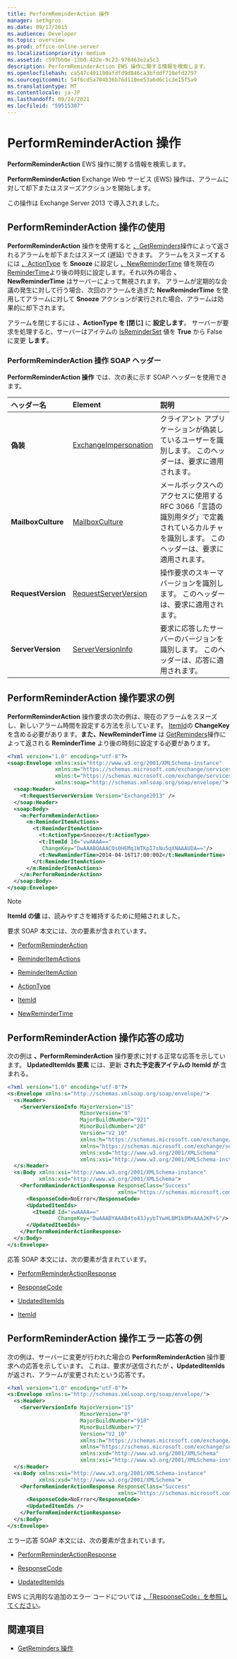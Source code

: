 ```yaml
---
title: PerformReminderAction 操作
manager: sethgros
ms.date: 09/17/2015
ms.audience: Developer
ms.topic: overview
ms.prod: office-online-server
ms.localizationpriority: medium
ms.assetid: c597bb0e-13b0-422e-9c23-970463e2a5c3
description: PerformReminderAction EWS 操作に関する情報を検索します。
ms.openlocfilehash: ca547c401100afdfd9d846ca3bfddf710efd2797
ms.sourcegitcommit: 54f6cd5a704b36b76d110ee53a6d6c1c3e15f5a9
ms.translationtype: MT
ms.contentlocale: ja-JP
ms.lasthandoff: 09/24/2021
ms.locfileid: "59515307"
---
```

# <a name="performreminderaction-operation"></a>PerformReminderAction 操作

**PerformReminderAction** EWS 操作に関する情報を検索します。 
  
**PerformReminderAction** Exchange Web サービス (EWS) 操作は、アラームに対して却下またはスヌーズアクションを開始します。 
  
この操作は Exchange Server 2013 で導入されました。
  
## <a name="using-the-performreminderaction-operation"></a>PerformReminderAction 操作の使用

**PerformReminderAction** 操作を使用すると [、GetReminders](getreminders-operation.md)操作によって返されるアラームを却下またはスヌーズ (遅延) できます。 アラームをスヌーズするには [、ActionType](actiontype-reminderactiontype.md) を **Snooze** に設定し [、NewReminderTime](newremindertime.md) 値を現在の [ReminderTime](remindertime.md)より後の時刻に設定します。それ以外の場合 **、NewReminderTime** はサーバーによって無視されます。 アラームが定期的な会議の発生に対して行う場合、次回のアラームを過ぎた **NewReminderTime** を使用してアラームに対して **Snooze** アクションが実行された場合、アラームは効果的に却下されます。 
  
アラームを閉じするには **、ActionType を [閉じ]** に **設定します**。 サーバーが要求を処理すると、サーバーはアイテムの [IsReminderSet](isreminderset.md) 値を **True** から False に変更 **します**。
  
### <a name="performreminderaction-operation-soap-headers"></a>PerformReminderAction 操作 SOAP ヘッダー

**PerformReminderAction 操作** では、次の表に示す SOAP ヘッダーを使用できます。 
  
|**ヘッダー名**|**Element**|**説明**|
|:-----|:-----|:-----|
|**偽装** <br/> |[ExchangeImpersonation](exchangeimpersonation.md) <br/> |クライアント アプリケーションが偽装しているユーザーを識別します。 このヘッダーは、要求に適用されます。  <br/> |
|**MailboxCulture** <br/> |[MailboxCulture](mailboxculture.md) <br/> |メールボックスへのアクセスに使用する RFC 3066「言語の識別用タグ」で定義されているカルチャを識別します。 このヘッダーは、要求に適用されます。  <br/> |
|**RequestVersion** <br/> |[RequestServerVersion](requestserverversion.md) <br/> |操作要求のスキーマ バージョンを識別します。 このヘッダーは、要求に適用されます。  <br/> |
|**ServerVersion** <br/> |[ServerVersionInfo](serverversioninfo.md) <br/> |要求に応答したサーバーのバージョンを識別します。 このヘッダーは、応答に適用されます。  <br/> |
   
## <a name="performreminderaction-operation-request-example"></a>PerformReminderAction 操作要求の例

**PerformReminderAction** 操作要求の次の例は、現在のアラームをスヌーズし、新しいアラーム時間を設定する方法を示しています。 [ItemId](itemid.md)の **ChangeKey** を含める必要があります。**また、NewReminderTime** は [GetReminders](getreminders-operation.md)操作によって返される **ReminderTime** より後の時刻に設定する必要があります。 
  
```XML
<?xml version="1.0" encoding="utf-8"?>
<soap:Envelope xmlns:xsi="http://www.w3.org/2001/XMLSchema-instance"
               xmlns:m="https://schemas.microsoft.com/exchange/services/2006/messages"
               xmlns:t="https://schemas.microsoft.com/exchange/services/2006/types"
               xmlns:soap="http://schemas.xmlsoap.org/soap/envelope/">
  <soap:Header>
    <t:RequestServerVersion Version="Exchange2013" />
  </soap:Header>
  <soap:Body>
    <m:PerformReminderAction>
      <m:ReminderItemActions>
        <t:ReminderItemAction>
          <t:ActionType>Snooze</t:ActionType>
          <t:ItemId Id="vwAAAA=="
           ChangeKey="DwAAABQAAACOs0HEMq1WTKpI7sNu5qXNAAAUDA=="/>
          <t:NewReminderTime>2014-04-16T17:00:00Z</t:NewReminderTime>
        </t:ReminderItemAction>
      </m:ReminderItemActions>
    </m:PerformReminderAction>
  </soap:Body>
</soap:Envelope>
```

> [!NOTE]
> **ItemId の値** は、読みやすさを維持するために短縮されました。 
  
要求 SOAP 本文には、次の要素が含まれています。
  
- [PerformReminderAction](performreminderaction.md)
    
- [ReminderItemActions](reminderitemactions.md)
    
- [ReminderItemAction](reminderitemaction.md)
    
- [ActionType](actiontype-reminderactiontype.md)
    
- [ItemId](itemid.md)
    
- [NewReminderTime](newremindertime.md)
    
## <a name="successful-performreminderaction-operation-response"></a>PerformReminderAction 操作応答の成功

次の例は **、PerformReminderAction** 操作要求に対する正常な応答を示しています。 **UpdatedItemIds 要素** には、更新 **された予定表アイテムの ItemId が** 含まれる。 
  
```XML
<?xml version="1.0" encoding="utf-8"?>
<s:Envelope xmlns:s="http://schemas.xmlsoap.org/soap/envelope/">
  <s:Header>
    <ServerVersionInfo MajorVersion="15"
                       MinorVersion="0"
                       MajorBuildNumber="921"
                       MinorBuildNumber="20"
                       Version="V2_10"
                       xmlns:h="https://schemas.microsoft.com/exchange/services/2006/types"
                       xmlns="https://schemas.microsoft.com/exchange/services/2006/types"
                       xmlns:xsd="http://www.w3.org/2001/XMLSchema"
                       xmlns:xsi="http://www.w3.org/2001/XMLSchema-instance" />
  </s:Header>
  <s:Body xmlns:xsi="http://www.w3.org/2001/XMLSchema-instance"
          xmlns:xsd="http://www.w3.org/2001/XMLSchema">
    <PerformReminderActionResponse ResponseClass="Success"
                                   xmlns="https://schemas.microsoft.com/exchange/services/2006/messages">
      <ResponseCode>NoError</ResponseCode>
      <UpdatedItemIds>
        <ItemId Id="vwAAAA=="
                ChangeKey="DwAAABYAAAB4to43JyybTYwHLBM1k8MxAAAJKP+S"/>
      </UpdatedItemIds>
    </PerformReminderActionResponse>
  </s:Body>
</s:Envelope>
```

応答 SOAP 本文には、次の要素が含まれています。
  
- [PerformReminderActionResponse](performreminderactionresponse.md)
    
- [ResponseCode](responsecode.md)
    
- [UpdatedItemIds](updateditemids.md)
    
- [ItemId](itemid.md)
    
## <a name="performreminderaction-operation-error-response-example"></a>PerformReminderAction 操作エラー応答の例

次の例は、サーバーに変更が行われた場合の **PerformReminderAction** 操作要求への応答を示しています。 これは、要求が送信されたが **、UpdatedItemIds** が返され、アラームが変更されたという応答です。 
  
```XML
<?xml version="1.0" encoding="utf-8"?>
<s:Envelope xmlns:s="http://schemas.xmlsoap.org/soap/envelope/">
  <s:Header>
    <ServerVersionInfo MajorVersion="15"
                       MinorVersion="0"
                       MajorBuildNumber="918"
                       MinorBuildNumber="7"
                       Version="V2_10"
                       xmlns:h="https://schemas.microsoft.com/exchange/services/2006/types"
                       xmlns="https://schemas.microsoft.com/exchange/services/2006/types"
                       xmlns:xsd="http://www.w3.org/2001/XMLSchema"
                       xmlns:xsi="http://www.w3.org/2001/XMLSchema-instance" />
  </s:Header>
  <s:Body xmlns:xsi="http://www.w3.org/2001/XMLSchema-instance"
          xmlns:xsd="http://www.w3.org/2001/XMLSchema">
    <PerformReminderActionResponse ResponseClass="Success"
                                   xmlns="https://schemas.microsoft.com/exchange/services/2006/messages">
      <ResponseCode>NoError</ResponseCode>
      <UpdatedItemIds />
    </PerformReminderActionResponse>
  </s:Body>
</s:Envelope>
```

エラー応答 SOAP 本文には、次の要素が含まれています。
  
- [PerformReminderActionResponse](performreminderactionresponse.md)
    
- [ResponseCode](responsecode.md)
    
- [UpdatedItemIds](updateditemids.md)
    
EWS に汎用的な追加のエラー コードについては [、「ResponseCode」を参照してください](responsecode.md)。
  
## <a name="see-also"></a>関連項目


- [GetReminders 操作](getreminders-operation.md)
    

